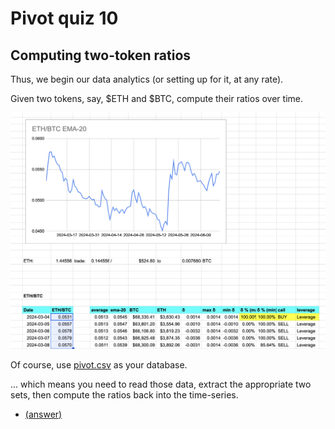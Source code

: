 # Pivot quiz 10

## Computing two-token ratios

Thus, we begin our data analytics (or setting up for it, at any rate).

Given two tokens, say, $ETH and $BTC, compute their ratios over time.

![ETHBTC](imgs/ethbtc-ratios.png)

Of course, use [pivot.csv](../../../../data-files/csv/pivots.csv) as your
database.

... which means you need to read those data, extract the appropriate two sets,
then compute the ratios back into the time-series.

* [(answer)](answer.md)
